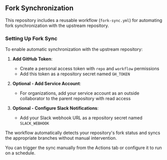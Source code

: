 ## Fork Synchronization

This repository includes a reusable workflow (`fork-sync.yml`) for automating fork synchronization with the upstream repository.

### Setting Up Fork Sync

To enable automatic synchronization with the upstream repository:

1. **Add GitHub Token**: 
   - Create a personal access token with `repo` and `workflow` permissions
   - Add this token as a repository secret named `GH_TOKEN`

2. **Optional - Add Service Account**:
   - For organizations, add your service account as an outside collaborator to the parent repository with read access

3. **Optional - Configure Slack Notifications**:
   - Add your Slack webhook URL as a repository secret named `SLACK_WEBHOOK`

The workflow automatically detects your repository's fork status and syncs the appropriate branches without manual intervention.

You can trigger the sync manually from the Actions tab or configure it to run on a schedule.
